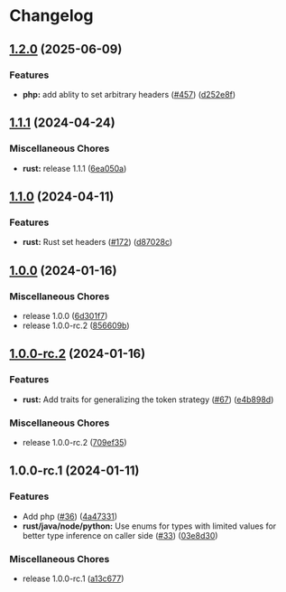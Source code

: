 # Changelog

## [1.2.0](https://github.com/flipt-io/flipt-server-sdks/compare/flipt-rust-v1.1.1...flipt-rust-v1.2.0) (2025-06-09)


### Features

* **php:** add ablity to set arbitrary headers ([#457](https://github.com/flipt-io/flipt-server-sdks/issues/457)) ([d252e8f](https://github.com/flipt-io/flipt-server-sdks/commit/d252e8f67895bf4ba1778d46f855c0a915fa024a))

## [1.1.1](https://github.com/flipt-io/flipt-server-sdks/compare/flipt-rust-v1.1.0...flipt-rust-v1.1.1) (2024-04-24)

### Miscellaneous Chores

- **rust:** release 1.1.1 ([6ea050a](https://github.com/flipt-io/flipt-server-sdks/commit/6ea050aff32200c1393b9ef2cc4d82c84c157f5e))

## [1.1.0](https://github.com/flipt-io/flipt-server-sdks/compare/flipt-rust-v1.0.0...flipt-rust-v1.1.0) (2024-04-11)

### Features

- **rust:** Rust set headers ([#172](https://github.com/flipt-io/flipt-server-sdks/issues/172)) ([d87028c](https://github.com/flipt-io/flipt-server-sdks/commit/d87028c547bc57c02f8587cd514fa3a1ee28c3a3))

## [1.0.0](https://github.com/flipt-io/flipt-server-sdks/compare/flipt-rust-v1.0.0-rc.2...flipt-rust-v1.0.0) (2024-01-16)

### Miscellaneous Chores

- release 1.0.0 ([6d301f7](https://github.com/flipt-io/flipt-server-sdks/commit/6d301f71ff2059748ac2c6899aa10b1cd275b50d))
- release 1.0.0-rc.2 ([856609b](https://github.com/flipt-io/flipt-server-sdks/commit/856609ba9981d00ffbe855b660149fe782a87f61))

## [1.0.0-rc.2](https://github.com/flipt-io/flipt-server-sdks/compare/flipt-rust-v1.0.0-rc.1...flipt-rust-v1.0.0-rc.2) (2024-01-16)

### Features

- **rust:** Add traits for generalizing the token strategy ([#67](https://github.com/flipt-io/flipt-server-sdks/issues/67)) ([e4b898d](https://github.com/flipt-io/flipt-server-sdks/commit/e4b898dc62fb98764cba735e293fc632b9c34aa8))

### Miscellaneous Chores

- release 1.0.0-rc.2 ([709ef35](https://github.com/flipt-io/flipt-server-sdks/commit/709ef35e9959ee5bdc6630b60599de04f29f667d))

## 1.0.0-rc.1 (2024-01-11)

### Features

- Add php ([#36](https://github.com/flipt-io/flipt-server-sdks/issues/36)) ([4a47331](https://github.com/flipt-io/flipt-server-sdks/commit/4a47331b0da56e55f0e31b312cffbe0e10248229))
- **rust/java/node/python:** Use enums for types with limited values for better type inference on caller side ([#33](https://github.com/flipt-io/flipt-server-sdks/issues/33)) ([03e8d30](https://github.com/flipt-io/flipt-server-sdks/commit/03e8d30f3421f48a5d320bed922b0a589c58aa59))

### Miscellaneous Chores

- release 1.0.0-rc.1 ([a13c677](https://github.com/flipt-io/flipt-server-sdks/commit/a13c6774c6a6c1c125e299ce0ec4267ed2bbb4cf))
